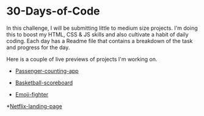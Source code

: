 # 30-Days-of-Code
 
In this challenge, I will be submitting little to medium size projects. I'm doing this to boost my HTML, CSS & JS skills and also cultivate a habit of daily coding. Each day has a Readme file that contains a breakdown of the task and progress for the day. 

Here is a couple of live previews of projects I'm working on.


* [Passenger-counting-app](https://passenger-counting-app.netlify.app/)

* [Basketball-scoreboard](https://basketballgame-scoreboard.netlify.app/)

* [Emoji-fighter](https://pick-your-emoji-fighter.netlify.app/)

*[Netflix-landing-page](https://netflix-thegirlcoder.netlify.app/)

